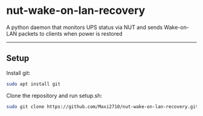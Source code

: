 # nut-wake-on-lan-recovery
A python daemon that monitors UPS status via NUT and sends Wake-on-LAN packets to clients when power is restored

---

## Setup
Install git:
```bash
sudo apt install git
```
Clone the repository and run setup.sh:
```bash
sudo git clone https://github.com/Maxi2710/nut-wake-on-lan-recovery.git && cd nut-wake-on-lan-recovery && bash setup.sh
```
